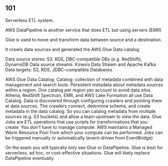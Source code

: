 ## 101

Serverless ETL system. 

AWS DataPipeline is another service that does ETL but using servers (EMR)

Glue is used to move and transform data between source and a destination.

It crawls data sources and generated the AWS Glue Data catalog

Data source stores: S3, RDS, DBC-compatible DBs (e.g. RedShift), DynamoDB
Data source streams: Kinesis Data Stream and Apache Kafka
Data targets: S3, RDS, JDBC-compatible Databases

AWS Glue Data Catalog:
Catalog: collection of metadata combined with data management and search tools. Persistent metadata about metadata sources within a region.
One catalog per region per account to avoid data silos.
Athena, RedShift Spectrum, EMR, and AWS Lake Formation all use Data Catalog.
Data is discovered through configuring crawlers and pointing them at data sources.
The crawlers connect, determine schema, and create metadata in the data catalog.
So you can catalog metadata from multiple sources (e.g. S3 buckets) and allow a team upstream to view the data.
Glue Jobs are ETL operations that use scripts for transformations that you create. You don't have to manage compute. AWS maintains a Managed Warm Resource Pool from which your compute can be performed.
Jobs can be triggered manually or automatically (event-driven from EventBridge)

On the exam you will typically only see Glue or DataPipeline. Glue is best for serverless, ad hoc, or cost-effective situations. Glue will likely replace DataPipeline eventually.